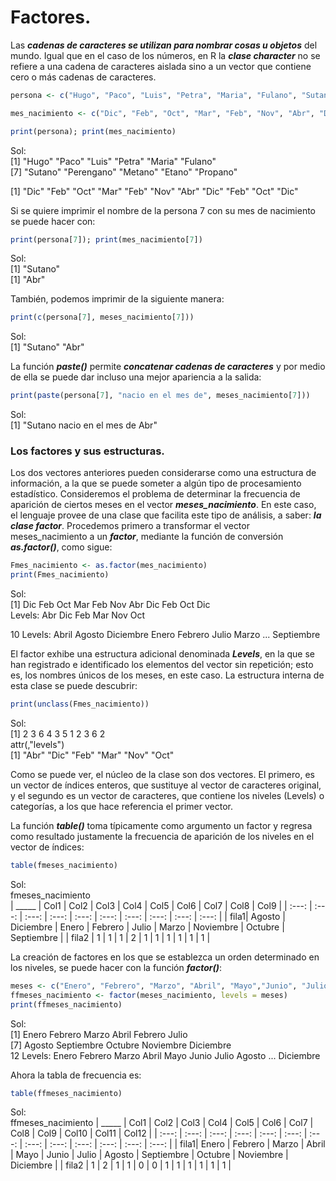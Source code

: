 # Factores.

Las ***cadenas de caracteres se utilizan para nombrar cosas u objetos*** del mundo. Igual que en el caso de los números, en R la ***clase character*** no se refiere a una cadena de caracteres aislada sino a un vector que contiene cero o más cadenas de caracteres.  

```R
persona <- c("Hugo", "Paco", "Luis", "Petra", "Maria", "Fulano", "Sutano", "Perengano", "Metano", "Etano", "Propano")

mes_nacimiento <- c("Dic", "Feb", "Oct", "Mar", "Feb", "Nov", "Abr", "Dic", "Feb", "Oct", "Dic")

print(persona); print(mes_nacimiento)
```
Sol:  
[1] "Hugo"      "Paco"      "Luis"      "Petra"     "Maria"     "Fulano"  
[7] "Sutano"    "Perengano" "Metano"    "Etano"     "Propano"  
 
[1] "Dic" "Feb" "Oct" "Mar" "Feb" "Nov" "Abr" "Dic" "Feb" "Oct" "Dic"  

Si se quiere imprimir el nombre de la persona 7 con su mes de nacimiento se puede hacer con:  

```R
print(persona[7]); print(mes_nacimiento[7])
```
Sol:  
[1] "Sutano"  
[1] "Abr"  

También, podemos imprimir de la siguiente manera:  

```R
print(c(persona[7], meses_nacimiento[7]))
```
Sol:  
[1] "Sutano" "Abr"  

La función ***paste()*** permite ***concatenar cadenas de caracteres*** y por medio de ella se puede dar incluso una mejor apariencia a la salida:  

```R
print(paste(persona[7], "nacio en el mes de", meses_nacimiento[7]))
```
Sol:  
[1] "Sutano nacio en el mes de Abr"  

### Los factores y sus estructuras.
Los dos vectores anteriores pueden considerarse como una estructura de información, a la que se puede someter a algún tipo de procesamiento estadístico. Consideremos el problema de determinar la frecuencia de aparición de ciertos meses en el vector ***meses_nacimiento***. En este caso, el lenguaje provee de una clase que facilita este tipo de análisis, a saber: ***la clase factor***. Procedemos primero a transformar el vector meses_nacimiento a un ***factor***, mediante la función de conversión ***as.factor()***, como sigue:  

```R
Fmes_nacimiento <- as.factor(mes_nacimiento)
print(Fmes_nacimiento)
```
Sol:  
[1] Dic Feb Oct Mar Feb Nov Abr Dic Feb Oct Dic  
Levels: Abr Dic Feb Mar Nov Oct  

10 Levels: Abril Agosto Diciembre Enero Febrero Julio Marzo ... Septiembre  

El factor exhibe una estructura adicional denominada ***Levels***, en la que se han registrado e identificado los elementos del vector sin repetición; esto es, los nombres únicos de los meses, en este caso. La estructura interna de esta clase
se puede descubrir:  

```R
print(unclass(Fmes_nacimiento))
```
Sol:  
[1] 2 3 6 4 3 5 1 2 3 6 2  
attr(,"levels")  
[1] "Abr" "Dic" "Feb" "Mar" "Nov" "Oct"  

Como se puede ver, el núcleo de la clase son dos vectores. El primero, es un vector de índices enteros, que sustituye al vector de caracteres original, y el segundo es un vector de caracteres, que contiene los niveles (Levels) o categorías, a los que hace referencia el primer vector.

La función ***table()*** toma típicamente como argumento un factor y regresa como resultado justamente la frecuencia de aparición de los niveles en el vector de índices:  

```R
table(fmeses_nacimiento)
```
Sol:  
fmeses_nacimiento  
| _____ | Col1 | Col2 | Col3 | Col4 | Col5 | Col6 | Col7 | Col8 | Col9 | 
| :---: | :---: | :---: | :---: | :---: | :---: | :---: | :---: | :---: | :---: |
| fila1| Agosto | Diciembre | Enero | Febrero | Julio | Marzo | Noviembre | Octubre | Septiembre |
| fila2 | 1 | 1 | 1 | 2 | 1 | 1 | 1 | 1 | 1 | 1 |    
      
La creación de factores en los que se establezca un orden determinado en los niveles, se puede hacer con la función ***factor()***:  

```R
meses <- c("Enero", "Febrero", "Marzo", "Abril", "Mayo","Junio", "Julio", "Agosto", "Septiembre", "Octubre", "Noviembre", "Diciembre")
ffmeses_nacimiento <- factor(meses_nacimiento, levels = meses)
print(ffmeses_nacimiento)
```
Sol:  
[1] Enero      Febrero    Marzo      Abril      Febrero    Julio       
[7] Agosto     Septiembre Octubre    Noviembre  Diciembre   
12 Levels: Enero Febrero Marzo Abril Mayo Junio Julio Agosto ... Diciembre  

Ahora la tabla de frecuencia es:  

```R
table(ffmeses_nacimiento)
```
Sol:  
ffmeses_nacimiento
| _____ | Col1 | Col2 | Col3 | Col4 | Col5 | Col6 | Col7 | Col8 | Col9 | Col10 | Col11 | Col12 |
| :---: | :---: | :---: | :---: | :---: | :---: | :---: | :---: | :---: | :---: | :---: | :---: | :---: |
| fila1| Enero | Febrero | Marzo | Abril | Mayo | Junio | Julio | Agosto | Septiembre | Octubre | Noviembre | Diciembre |
| fila2 | 1 | 2 | 1 | 1 | 0 | 0 | 1 | 1 | 1 | 1 | 1 | 1 |   
